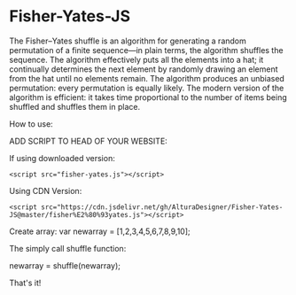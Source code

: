 # Fisher-Yates-JS
The Fisher–Yates shuffle is an algorithm for generating a random permutation of a finite sequence—in plain terms, the algorithm shuffles the sequence. The algorithm effectively puts all the elements into a hat; it continually determines the next element by randomly drawing an element from the hat until no elements remain. The algorithm produces an unbiased permutation: every permutation is equally likely. The modern version of the algorithm is efficient: it takes time proportional to the number of items being shuffled and shuffles them in place.

How to use: 

ADD SCRIPT TO HEAD OF YOUR WEBSITE:

If using downloaded version:

```
<script src="fisher-yates.js"></script>

```

Using CDN Version:

```
<script src="https://cdn.jsdelivr.net/gh/AlturaDesigner/Fisher-Yates-JS@master/fisher%E2%80%93yates.js"></script>

```

Create array:
var newarray = [1,2,3,4,5,6,7,8,9,10];

The simply call shuffle function:

newarray = shuffle(newarray);

That's it!
